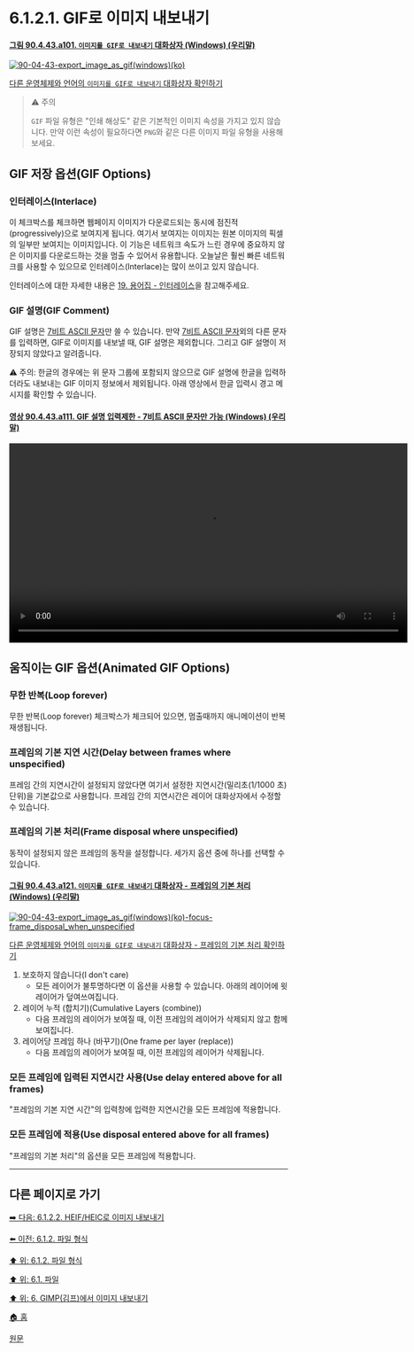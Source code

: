 # 6.1.2.1. GIF로 이미지 내보내기

#### [그림 90.4.43.a101. `이미지를 GIF로 내보내기` 대화상자 (Windows) (우리말)](https://wonder13662.github.io/gimp/2.10.36_ko/90-04-43-export_image_as_gif.html#%EA%B7%B8%EB%A6%BC-90443a101-%EC%9D%B4%EB%AF%B8%EC%A7%80%EB%A5%BC-gif%EB%A1%9C-%EB%82%B4%EB%B3%B4%EB%82%B4%EA%B8%B0-%EB%8C%80%ED%99%94%EC%83%81%EC%9E%90-windows-%EC%9A%B0%EB%A6%AC%EB%A7%90)
[![90-04-43-export_image_as_gif(windows)(ko)](https://github.com/wonder13662/gimp/assets/15767104/8fed8899-7e30-4e49-b170-9f263fdc4843)](https://wonder13662.github.io/gimp/2.10.36_ko/90-04-43-export_image_as_gif.html#%EA%B7%B8%EB%A6%BC-90443a101-%EC%9D%B4%EB%AF%B8%EC%A7%80%EB%A5%BC-gif%EB%A1%9C-%EB%82%B4%EB%B3%B4%EB%82%B4%EA%B8%B0-%EB%8C%80%ED%99%94%EC%83%81%EC%9E%90-windows-%EC%9A%B0%EB%A6%AC%EB%A7%90)

[다른 운영체제와 언어의 `이미지를 GIF로 내보내기` 대화상자 확인하기](./90-04-43-export_image_as_gif.md)

> ⚠️ 주의
>
> `GIF` 파일 유형은 "인쇄 해상도" 같은 기본적인 이미지 속성을 가지고 있지 않습니다. 만약 이런 속성이 필요하다면 `PNG`와 같은 다른 이미지 파일 유형을 사용해보세요.

## GIF 저장 옵션(GIF Options)
### 인터레이스(Interlace)
이 체크박스를 체크하면 웹페이지 이미지가 다운로드되는 동시에 점진적(progressively)으로 보여지게 됩니다. 여기서 보여지는 이미지는 원본 이미지의 픽셀의 일부만 보여지는 이미지입니다. 이 기능은 네트워크 속도가 느린 경우에 중요하지 않은 이미지를 다운로드하는 것을 멈출 수 있어서 유용합니다. 오늘날은 훨씬 빠른 네트워크를 사용할 수 있으므로 인터레이스(Interlace)는 많이 쓰이고 있지 않습니다.

인터레이스에 대한 자세한 내용은 [19. 용어집 - 인터레이스](./19-glossaryx-interlace.md)을 참고해주세요.

### GIF 설명(GIF Comment)
GIF 설명은 [7비트 ASCII 문자](https://en.wikipedia.org/wiki/ASCII#ASCII_printable_characters)만 쓸 수 있습니다. 만약 [7비트 ASCII 문자](https://en.wikipedia.org/wiki/ASCII#ASCII_printable_characters)외의 다른 문자를 입력하면, GIF로 이미지를 내보낼 때, GIF 설명은 제외합니다. 그리고 GIF 설명이 저장되지 않았다고 알려줍니다. 

⚠️ 주의: 한글의 경우에는 위 문자 그룹에 포함되지 않으므로 GIF 설명에 한글을 입력하더라도 내보내는 GIF 이미지 정보에서 제외됩니다. 아래 영상에서 한글 입력시 경고 메시지를 확인할 수 있습니다.

#### [영상 90.4.43.a111. GIF 설명 입력제한 - 7비트 ASCII 문자만 가능 (Windows) (우리말)](https://wonder13662.github.io/gimp/2.10.36_ko/90-04-43-export_image_as_gif.html#%EC%98%81%EC%83%81-90443a111-gif-%EC%84%A4%EB%AA%85-%EC%9E%85%EB%A0%A5%EC%A0%9C%ED%95%9C---7%EB%B9%84%ED%8A%B8-ascii-%EB%AC%B8%EC%9E%90%EB%A7%8C-%EA%B0%80%EB%8A%A5-windows-%EC%9A%B0%EB%A6%AC%EB%A7%90)
<video controls="controls" width="720" src="https://github.com/wonder13662/gimp/assets/15767104/aa25ead1-29e9-46ff-8427-e9b5f4bbb779"></video>

## 움직이는 GIF 옵션(Animated GIF Options)
### 무한 반복(Loop forever)
무한 반복(Loop forever) 체크박스가 체크되어 있으면, 멈출때까지 애니메이션이 반복 재생됩니다.

### 프레임의 기본 지연 시간(Delay between frames where unspecified)
프레임 간의 지연시간이 설정되지 않았다면 여기서 설정한 지연시간(밀리초(1/1000 초) 단위)을 기본값으로 사용합니다. 프레임 간의 지연시간은 레이어 대화상자에서 수정할 수 있습니다.

### 프레임의 기본 처리(Frame disposal where unspecified)
동작이 설정되지 않은 프레임의 동작을 설정합니다. 세가지 옵션 중에 하나를 선택할 수 있습니다.

#### [그림 90.4.43.a121. `이미지를 GIF로 내보내기` 대화상자 - 프레임의 기본 처리 (Windows) (우리말)](https://wonder13662.github.io/gimp/2.10.36_ko/90-04-43-export_image_as_gif.html#%EA%B7%B8%EB%A6%BC-90443a121-%EC%9D%B4%EB%AF%B8%EC%A7%80%EB%A5%BC-gif%EB%A1%9C-%EB%82%B4%EB%B3%B4%EB%82%B4%EA%B8%B0-%EB%8C%80%ED%99%94%EC%83%81%EC%9E%90---%ED%94%84%EB%A0%88%EC%9E%84%EC%9D%98-%EA%B8%B0%EB%B3%B8-%EC%B2%98%EB%A6%AC-windows-%EC%9A%B0%EB%A6%AC%EB%A7%90)
[![90-04-43-export_image_as_gif(windows)(ko)-focus-frame_disposal_when_unspecified](https://github.com/wonder13662/gimp/assets/15767104/96d97235-0b46-4cff-81a3-09687a85d88c)](https://wonder13662.github.io/gimp/2.10.36_ko/90-04-43-export_image_as_gif.html#%EA%B7%B8%EB%A6%BC-90443a121-%EC%9D%B4%EB%AF%B8%EC%A7%80%EB%A5%BC-gif%EB%A1%9C-%EB%82%B4%EB%B3%B4%EB%82%B4%EA%B8%B0-%EB%8C%80%ED%99%94%EC%83%81%EC%9E%90---%ED%94%84%EB%A0%88%EC%9E%84%EC%9D%98-%EA%B8%B0%EB%B3%B8-%EC%B2%98%EB%A6%AC-windows-%EC%9A%B0%EB%A6%AC%EB%A7%90)

[다른 운영체제와 언어의 `이미지를 GIF로 내보내기` 대화상자 - 프레임의 기본 처리 확인하기](https://wonder13662.github.io/gimp/2.10.36_ko/90-04-43-export_image_as_gif.html#%EA%B7%B8%EB%A6%BC-90443a122-%EC%9D%B4%EB%AF%B8%EC%A7%80%EB%A5%BC-gif%EB%A1%9C-%EB%82%B4%EB%B3%B4%EB%82%B4%EA%B8%B0-%EB%8C%80%ED%99%94%EC%83%81%EC%9E%90---%ED%94%84%EB%A0%88%EC%9E%84%EC%9D%98-%EA%B8%B0%EB%B3%B8-%EC%B2%98%EB%A6%AC-windows-%EC%98%81%EC%96%B4)

1. 보호하지 않습니다(I don't care)
   - 모든 레이어가 불투명하다면 이 옵션을 사용할 수 있습니다. 아래의 레이어에 윗 레이어가 덮여쓰여집니다.
2. 레이어 누적 (합치기)(Cumulative Layers (combine))
   - 다음 프레임의 레이어가 보여질 때, 이전 프레임의 레이어가 삭제되지 않고 함께 보여집니다.
3. 레이어당 프레임 하나 (바꾸기)(One frame per layer (replace))
   - 다음 프레임의 레이어가 보여질 때, 이전 프레임의 레이어가 삭제됩니다.

### 모든 프레임에 입력된 지연시간 사용(Use delay entered above for all frames)
"프레임의 기본 지연 시간"의 입력창에 입력한 지연시간을 모든 프레임에 적용합니다.

### 모든 프레임에 적용(Use disposal entered above for all frames)
"프레임의 기본 처리"의 옵션을 모든 프레임에 적용합니다.

***

## 다른 페이지로 가기

[➡️ 다음: 6.1.2.2. HEIF/HEIC로 이미지 내보내기](./06-01-02-02-export_image_as_heif.md)

[⬅️ 이전: 6.1.2. 파일 형식](./06-01-02-00-file_formats.md)

[⬆️ 위: 6.1.2. 파일 형식](./06-01-02-00-file_formats.md)

[⬆️ 위: 6.1. 파일](./06-01-00-files.md)

[⬆️ 위: 6. GIMP(김프)에서 이미지 내보내기](./06-00-getting-images-out-of-gimp.md)

[🏠 홈](./00-home.md)

[원문](https://docs.gimp.org/2.10/ko/gimp-images-out.html#file-gif-save)
